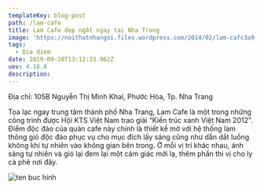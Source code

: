 ```yaml
---
templateKey: blog-post
path: /lam-cafe
title: Lam Cafe đẹp ngất ngay tại Nha Trang
image: 'https://noithatnhangoi.files.wordpress.com/2014/02/lam-cafc3a9-a21-studio-03.jpg?w=750' 
tags:
  - Dia diem
date: 2019-09-28T13:12:33.962Z
uev: 4.18.8
description: 
---
```


Địa chỉ: 105B Nguyễn Thị Minh Khai, Phước Hòa, Tp. Nha Trang

Tọa lạc ngay trung tâm thành phố Nha Trang, Lam Cafe là một trong những công trình được Hội KTS Việt Nam trao giải “Kiến trúc xanh Việt Nam 2012”. Điểm độc đáo của quán cafe này chính là thiết kế mở với hệ thống lam thông gió độc đáo phục vụ cho mục đích lấy sáng cũng như dẫn dắt luồng không khí tự nhiên vào không gian bên trong. Ở mỗi vị trí khác nhau, ánh sáng tự nhiên và gió lại đem lại một cảm giác mới lạ, thêm phần thi vị cho ly cà phê nơi đây.

![ten buc hinh](https://www.ilovenhatrang.com/wp-content/uploads/2018/11/2975_lam_cafe_01.jpg "ten buc hinh")







